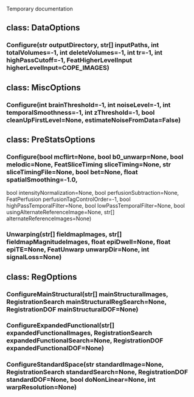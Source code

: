 Temporary documentation

## class: DataOptions

### Configure(str outputDirectory, str[] inputPaths, int totalVolumes=-1, int deleteVolumes=-1, int tr=-1, int highPassCutoff=-1, FeatHigherLevelInput higherLevelInput=COPE_IMAGES)

## class: MiscOptions

### Configure(int brainThreshold=-1, int noiseLevel=-1, int temporalSmoothness=-1, int zThreshold=-1, bool cleanUpFirstLevel=None, estimateNoiseFromData=False)

## class: PreStatsOptions

### Configure(bool mcflirt=None, bool b0_unwarp=None, bool melodic=None, FeatSliceTiming sliceTiming=None, str sliceTimingFile=None, bool bet=None, float spatialSmoothing=-1.0, 
bool intensityNormalization=None, bool perfusionSubtraction=None, FeatPerfusion perfusionTagControlOrder=-1, bool highPassTemporalFilter=None, bool lowPassTemporalFilter=None,
bool usingAlternateReferenceImage=None, str[] alternateReferenceImages=None)

### Unwarping(str[] fieldmapImages, str[] fieldmapMagnitudeImages, float epiDwell=None, float epiTE=None, FeatUnwarp unwarpDir=None, int signalLoss=None)

## class: RegOptions

### ConfigureMainStructural(str[] mainStructuralImages, RegistrationSearch mainStructuralRegSearch=None, RegistrationDOF mainStructuralDOF=None)

### ConfigureExpandedFunctional(str[] expandedFunctionalImages, RegistrationSearch expandedFunctionalSearch=None, RegistrationDOF expandedFunctionalDOF=None)

### ConfigureStandardSpace(str standardImage=None, RegistrationSearch standardSearch=None, RegistrationDOF standardDOF=None, bool doNonLinear=None, int warpResolution=None)

